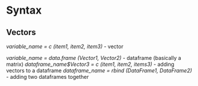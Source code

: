 # Syntax
## Vectors
*variable_name = c (item1, item2, item3)* - vector

*variable_name = data.frame (Vector1, Vector2)* - dataframe (basically a matrix)
*dataframe_name$Vector3 = c (item1, item2, items3)* - adding vectors to a dataframe
*dataframe_name = rbind (DataFrame1, DataFrame2)* - adding two dataframes together



